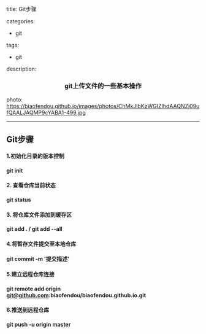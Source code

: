 title: Git步骤

categories:

- git

tags:

- git

description: <center><h3>git上传文件的一些基本操作</h3></center>

photo: https://biaofendou.github.io/images/photos/ChMkJlbKzWGIZIhdAAQNZj09ufQAALJAQMP9cYABA1-499.jpg

---

<!--more-->

## Git步骤

#### 1.初始化目录的版本控制

#### git init

#### 2. 查看仓库当前状态

#### git status

#### 3. 将仓库文件添加到缓存区

#### git add . / git add --all

#### 4.将暂存文件提交至本地仓库

#### git commit -m '提交描述'

#### 5.建立远程仓库连接

#### git remote add origin git@github.com:biaofendou/biaofendou.github.io.git

#### 6.推送到远程仓库

#### git push -u origin master





